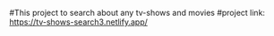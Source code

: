 #This project to search about any tv-shows and movies 
#project link: https://tv-shows-search3.netlify.app/
